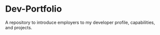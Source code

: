 # Dev-Portfolio
A repository to introduce employers to my developer profile, capabilities, and projects.
